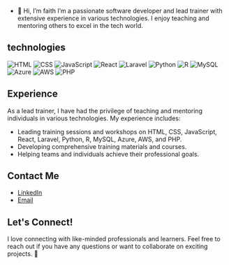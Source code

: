 - 👋 Hi, I’m faith 
 I’m a passionate software developer and lead trainer with extensive experience in various technologies. I enjoy teaching and mentoring others to excel in the tech world.


 ## technologies 
 ![HTML](https://img.shields.io/badge/HTML-E34F26?style=flat&logo=html5&logoColor=white)
![CSS](https://img.shields.io/badge/CSS-1572B6?style=flat&logo=css3&logoColor=white)
![JavaScript](https://img.shields.io/badge/JavaScript-F7DF1C?style=flat&logo=javascript&logoColor=black)
![React](https://img.shields.io/badge/React-61DAFB?style=flat&logo=react&logoColor=black)
![Laravel](https://img.shields.io/badge/Laravel-E74430?style=flat&logo=laravel&logoColor=white)
![Python](https://img.shields.io/badge/Python-3776AB?style=flat&logo=python&logoColor=white)
![R](https://img.shields.io/badge/R-276DC3?style=flat&logo=r&logoColor=white)
![MySQL](https://img.shields.io/badge/MySQL-4479A1?style=flat&logo=mysql&logoColor=white)
![Azure](https://img.shields.io/badge/Azure-0078D4?style=flat&logo=microsoftazure&logoColor=white)
![AWS](https://img.shields.io/badge/AWS-232F3E?style=flat&logo=amazonaws&logoColor=white)
![PHP](https://img.shields.io/badge/PHP-777BB4?style=flat&logo=php&logoColor=white)
  
 ## Experience
As a lead trainer, I have had the privilege of teaching and mentoring individuals in various technologies. My experience includes:

- Leading training sessions and workshops on HTML, CSS, JavaScript, React, Laravel, Python, R, MySQL, Azure, AWS, and PHP.
- Developing comprehensive training materials and courses.
- Helping teams and individuals achieve their professional goals.
  
## Contact Me

- [LinkedIn](https://www.linkedin.com/in/faith-musyokae)
- [Email](mailto:faithit@gmail.com)

## Let's Connect!

I love connecting with like-minded professionals and learners. Feel free to reach out if you have any questions or want to collaborate on exciting projects. 🚀 
<!---
faithit/faithit is a ✨ special ✨ repository because its `README.md` (this file) appears on your GitHub profile.
You can click the Preview link to take a look at your changes.
- [Twitter](https://twitter.com/yourhandle)
--->
